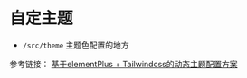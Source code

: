 # 自定主题

* `/src/theme` 主题色配置的地方

参考链接：
  [基于elementPlus + Tailwindcss的动态主题配置方案](https://juejin.cn/post/7216217118588321853#heading-3)